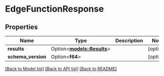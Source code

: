 # EdgeFunctionResponse

## Properties

Name | Type | Description | Notes
------------ | ------------- | ------------- | -------------
**results** | Option<[**models::Results**](Results.md)> |  | [optional]
**schema_version** | Option<**f64**> |  | [optional]

[[Back to Model list]](../README.md#documentation-for-models) [[Back to API list]](../README.md#documentation-for-api-endpoints) [[Back to README]](../README.md)


